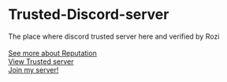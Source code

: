 # Trusted-Discord-server
The place where discord trusted server here and verified by Rozi
<br />
<br />
[See more about Reputation](https://github.com/rozivector/Trusted-Discord-server/blob/master/Reputation%20Scoring.md)
<br />
[View Trusted server](https://github.com/rozivector/Trusted-Discord-server/blob/master/Verified%20Discord%20Server%20List.md)
<br />
[Join my server!](http://discord.gg/rKjFGps)
